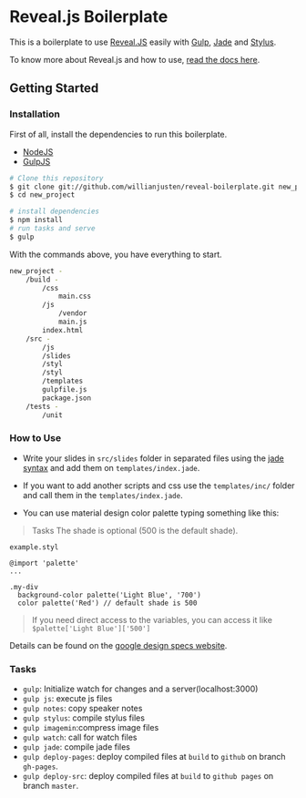 # Reveal.js Boilerplate

This is a boilerplate to use [Reveal.JS](http://lab.hakim.se/reveal-js/) easily with [Gulp](http://gulpjs.com/), [Jade](http://jade-lang.com/) and [Stylus](http://learnboost.github.io/stylus/).

To know more about Reveal.js and how to use, [read the docs here](https://github.com/hakimel/reveal.js).


## Getting Started

### Installation

First of all, install the dependencies to run this boilerplate.

- [NodeJS](http://nodejs.org/)
- [GulpJS](http://gulpjs.com/)

```sh
# Clone this repository
$ git clone git://github.com/willianjusten/reveal-boilerplate.git new_project
$ cd new_project

# install dependencies
$ npm install
# run tasks and serve
$ gulp
```

With the commands above, you have everything to start.

```sh
new_project -
	/build -
		/css
			main.css
		/js
		    /vendor
			main.js
		index.html
	/src -
		/js
		/slides
		/styl
		/styl
		/templates
		gulpfile.js
		package.json
	/tests -
		/unit
```

### How to Use

- Write your slides in `src/slides` folder in separated files using the [jade syntax](http://jade-lang.com/) and add them on `templates/index.jade`.

- If you want to add another scripts and css use the `templates/inc/` folder and call them in the  `templates/index.jade`.

- You can use material design color palette typing something like this:


> Tasks The shade is optional (500 is the default shade).

`example.styl`

```stylus
@import 'palette'
...

.my-div
  background-color palette('Light Blue', '700')
  color palette('Red') // default shade is 500
```

> If you need direct access to the variables, you can access it like `$palette['Light Blue']['500']`

Details can be found on the [google design specs website](http://www.google.com/design/spec/style/color.html#color-color-palette).

### Tasks


- `gulp`: Initialize watch for changes and a server(localhost:3000)
- `gulp js`: execute js files
- `gulp notes`: copy speaker notes
- `gulp stylus`: compile stylus files
- `gulp imagemin`:compress image files
- `gulp watch`: call for watch files
- `gulp jade`: compile jade files
- `gulp deploy-pages`: deploy compiled files at `build` to `github` on branch `gh-pages`.
- `gulp deploy-src`: deploy compiled files at `build` to `github pages` on branch `master`.